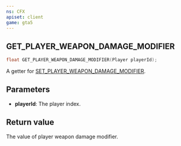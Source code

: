 ```yaml
---
ns: CFX
apiset: client
game: gta5
---
```

## GET_PLAYER_WEAPON_DAMAGE_MODIFIER

```c
float GET_PLAYER_WEAPON_DAMAGE_MODIFIER(Player playerId);
```

A getter for [SET_PLAYER_WEAPON_DAMAGE_MODIFIER](#_0xCE07B9F7817AADA3).

## Parameters
* **playerId**: The player index.

## Return value
The value of player weapon damage modifier.
